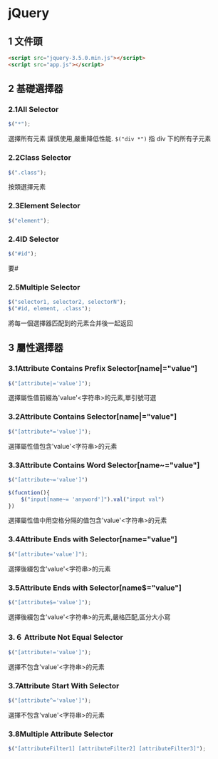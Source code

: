 # jQuery

## 1 文件頭

```html
<script src="jquery-3.5.0.min.js"></script>
<script src="app.js"></script>
```

## 2 基礎選擇器

### 2.1All Selector

```javascript
$("*");
```

選擇所有元素
謹慎使用,嚴重降低性能.
`$("div *")`
指 div 下的所有子元素

### 2.2Class Selector

```javascript
$(".class");
```

按類選擇元素

### 2.3Element Selector

```javascript
$("element");
```

### 2.4ID Selector

```javascript
$("#id");
```

要#

### 2.5Multiple Selector

```javascript
$("selector1, selector2, selectorN");
$("#id, element, .class");
```

將每一個選擇器匹配到的元素合并後一起返回

## 3 屬性選擇器

### 3.1Attribute Contains Prefix Selector[name|="value"]

```javascript
$("[attribute|='value']");
```

選擇屬性值前綴為'value'<字符串>的元素,單引號可選

### 3.2Attribute Contains Selector[name|="value"]

```javascript
$("[attribute*='value']");
```

選擇屬性值包含'value'<字符串>的元素

### 3.3Attribute Contains Word Selector[name~="value"]

```javascript
$("[attribute~='value']")

$(fucntion(){
    $("input[name~= 'anyword']").val("input val")
})
```

選擇屬性值中用空格分隔的值包含'value'<字符串>的元素

### 3.4Attribute Ends with Selector[name="value"]

```javascript
$("[attribute='value']");
```

選擇後綴包含'value'<字符串>的元素

### 3.5Attribute Ends with Selector[name$="value"]

```javascript
$("[attribute$='value']");
```

選擇後綴包含'value'<字符串>的元素,嚴格匹配,區分大小寫

### 3.６ Attribute Not Equal Selector

```javascript
$("[attribute!='value']");
```

選擇不包含'value'<字符串>的元素

### 3.7Attribute Start With Selector

```javascript
$("[attribute^='value']");
```

選擇不包含'value'<字符串>的元素

### 3.8Multiple Attribute Selector

```javascript
$("[attributeFilter1] [attributeFilter2] [attributeFilter3]");
```
